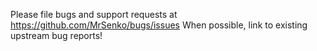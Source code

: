 Please file bugs and support requests at https://github.com/MrSenko/bugs/issues
When possible, link to existing upstream bug reports!
